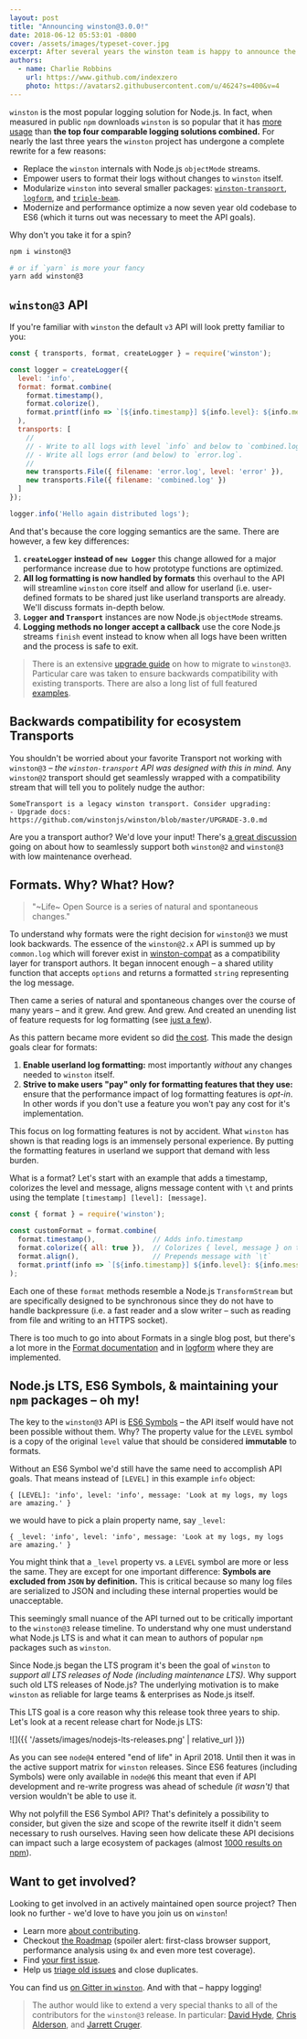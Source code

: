 ```yaml
---
layout: post
title: "Announcing winston@3.0.0!"
date: 2018-06-12 05:53:01 -0800
cover: /assets/images/typeset-cover.jpg
excerpt: After several years the winston team is happy to announce the latest version – 3.0.0! Learn more about the latest version of the most popular logging library for Node.js along with what Node.js LTS means to maintainers of popular npm packages.
authors:
  - name: Charlie Robbins
    url: https://www.github.com/indexzero
    photo: https://avatars2.githubusercontent.com/u/4624?s=400&v=4
---
```


`winston` is the most popular logging solution for Node.js. In fact, when
measured in public `npm` downloads `winston` is so popular that it has [more
usage] than **the top four comparable logging solutions combined.** For nearly
the last three years the `winston` project has undergone a complete rewrite
for a few reasons:

- Replace the `winston` internals with Node.js `objectMode` streams.
- Empower users to format their logs without changes to `winston` itself.
- Modularize `winston` into several smaller packages: [`winston-transport`](https://github.com/winstonjs/winston-transport),
  [`logform`](https://github.com/winstonjs/logform), and [`triple-beam`](https://github.com/winstonjs/triple-beam).
- Modernize and performance optimize a now seven year old codebase to ES6
  (which it turns out was necessary to meet the API goals).

Why don't you take it for a spin?

```sh
npm i winston@3

# or if `yarn` is more your fancy
yarn add winston@3
```

## `winston@3` API

If you're familiar with `winston` the default `v3` API will look pretty familiar to you:

``` js
const { transports, format, createLogger } = require('winston');

const logger = createLogger({
  level: 'info',
  format: format.combine(
    format.timestamp(),
    format.colorize(),
    format.printf(info => `[${info.timestamp}] ${info.level}: ${info.message}`)
  ),
  transports: [
    //
    // - Write to all logs with level `info` and below to `combined.log`
    // - Write all logs error (and below) to `error.log`.
    //
    new transports.File({ filename: 'error.log', level: 'error' }),
    new transports.File({ filename: 'combined.log' })
  ]
});

logger.info('Hello again distributed logs');
```

And that's because the core logging semantics are the same. There are however,
a few key differences:

1. **`createLogger` instead of `new Logger`** this change allowed for a major
   performance increase due to how prototype functions are optimized.
2. **All log formatting is now handled by formats** this overhaul to the API
   will streamline `winston` core itself and allow for userland (i.e.
   user-defined formats to be shared just like userland transports are
   already. We'll discuss formats in-depth below.
3. **`Logger` and `Transport`** instances are now Node.js `objectMode`
   streams.
4. **Logging methods no longer accept a callback** use the core Node.js
   streams `finish` event instead to know when all logs have been written
   and the process is safe to exit.

> There is an extensive [upgrade guide] on how to migrate to `winston@3`.
> Particular care was taken to ensure backwards compatibility with existing
> transports. There are also a long list of full featured [examples].

## Backwards compatibility for ecosystem Transports

You shouldn't be worried about your favorite Transport not working with
`winston@3` – _the `winston-transport` API was designed with this in mind._
Any `winston@2` transport should get seamlessly wrapped with a compatibility
stream that will tell you to politely nudge the author:

```
SomeTransport is a legacy winston transport. Consider upgrading:
- Upgrade docs: https://github.com/winstonjs/winston/blob/master/UPGRADE-3.0.md
```

Are you a transport author? We'd love your input! There's [a great discussion]
going on about how to seamlessly support both `winston@2` and `winston@3` with
low maintenance overhead.

## Formats. Why? What? How?

> "~Life~ Open Source is a series of natural and spontaneous changes."

To understand why formats were the right decision for `winston@3` we must look
backwards. The essence of the `winston@2.x` API is summed up by `common.log`
which will forever exist in [winston-compat] as a compatibility layer for
transport authors. It began innocent enough – a shared utility function that
accepts `options` and returns a formatted `string` representing the log
message.

Then came a series of natural and spontaneous changes over the course of many
years – and it grew. And grew. And grew. And created an unending list of
feature requests for log formatting (see [just a few]).

As this pattern became more evident so did [the cost]. This made the design
goals clear for formats:

1. **Enable userland log formatting:** most importantly _without_ any changes
   needed to `winston` itself.
2. **Strive to make users "pay" only for formatting features that they use:**
   ensure that the performance impact of log formatting features is _opt-in_.
   In other words if you don't use a feature you won't pay any cost for it's
   implementation.

This focus on log formatting features is not by accident. What `winston` has
shown is that reading logs is an immensely personal experience. By putting the
formatting features in userland we support that demand with less burden.

What is a format? Let's start with an example that adds a timestamp, colorizes
the level and message, aligns message content with `\t` and prints using the
template `[timestamp] [level]: [message]`.

``` js
const { format } = require('winston');

const customFormat = format.combine(
  format.timestamp(),              // Adds info.timestamp
  format.colorize({ all: true }),  // Colorizes { level, message } on the info
  format.align(),                  // Prepends message with `\t`
  format.printf(info => `[${info.timestamp}] ${info.level}: ${info.message}`)
);
```

Each one of these `format` methods resemble a Node.js `TransformStream` but are
specifically designed to be synchronous since they do not have to handle
backpressure (i.e. a fast reader and a slow writer – such as reading from file
and writing to an HTTPS socket).

There is too much to go into about Formats in a single blog post, but there's
a lot more in the [Format documentation] and in [logform] where they are
implemented.

## Node.js LTS, ES6 Symbols, & maintaining your `npm` packages – oh my!

The key to the `winston@3` API is [ES6 Symbols] – the API itself would have not
been possible without them. Why? The property value for the `LEVEL` symbol is a
copy of the original `level` value that should be considered **immutable** to
formats.

Without an ES6 Symbol we'd still have the same need to accomplish API goals.
That means instead of `[LEVEL]` in this example `info` object:

```
{ [LEVEL]: 'info', level: 'info', message: 'Look at my logs, my logs are amazing.' }
```

we would have to pick a plain property name, say `_level`:

```
{ _level: 'info', level: 'info', message: 'Look at my logs, my logs are amazing.' }
```

You might think that a `_level` property vs. a `LEVEL` symbol are more or less
the same. They are except for one important difference: **Symbols are excluded
from `JSON` by definition.** This is critical because so many log files are
serialized to JSON and including these internal properties would be
unacceptable.

This seemingly small nuance of the API turned out to be critically important to
the `winston@3` release timeline. To understand why one must understand what
Node.js LTS is and what it can mean to authors of popular `npm` packages such
as `winston`.

Since Node.js began the LTS program it's been the goal of `winston` to _support
all LTS releases of Node (including maintenance LTS)._ Why support such old LTS
releases of Node.js? The underlying motivation is to make `winston` as reliable
for large teams & enterprises as Node.js itself.

This LTS goal is a core reason why this release took three years to ship.
Let's look at a recent release chart for Node.js LTS:

![]({{ '/assets/images/nodejs-lts-releases.png' | relative_url }})

As you can see `node@4` entered "end of life" in April 2018. Until then it was
in the active support matrix for `winston` releases. Since ES6 features
(including Symbols) were only available in `node@6` this meant that even if API
development and re-write progress was ahead of schedule _(it wasn't)_ that
version wouldn't be able to use it.

Why not polyfill the ES6 Symbol API? That's definitely a possibility to
consider, but given the size and scope of the rewrite itself it didn't seem
necessary to rush ourselves. Having seen how delicate these API decisions can
impact such a large ecosystem of packages (almost [1000 results on npm]).

## Want to get involved?

Looking to get involved in an actively maintained open source project? Then
look no further - we'd love to have you join us on `winston`!

- Learn more [about contributing].
- Checkout [the Roadmap] (spoiler alert: first-class browser support,
  performance analysis using `0x` and even more test coverage).
- Find [your first issue].
- Help us [triage old issues] and close duplicates.

You can find us [on Gitter in `winston`](https://gitter.im/winstonjs/winston).
And with that – happy logging!

> The author would like to extend a very special thanks to all of the
> contributors for the `winston@3` release. In particular: [David Hyde],
> [Chris Alderson], and [Jarrett Cruger].

[more usage]: http://www.npmtrends.com/winston-vs-pino-vs-bunyan-vs-bole-vs-log4js
[upgrade guide]: https://github.com/winstonjs/winston/blob/master/UPGRADE-3.0.md#readme
[examples]: https://github.com/winstonjs/winston/tree/master/examples

[just a few]: https://github.com/winstonjs/winston/issues?q=is%3Aissue+label%3A%22use+a+custom+format%22+is%3Aclosed
[the cost]: https://www.youtube.com/watch?v=Dnx2SPdcDSU
[winston-compat]: https://github.com/winstonjs/winston-compat/blob/master/index.js#L67-L229
[logform]: https://github.com/winstonjs/logform#logform
[Format documentation]: https://github.com/winstonjs/winston#formats

[ES6 Symbols]: http://exploringjs.com/es6/ch_symbols.html#sec_overview-symbols
[1000 results on npm]: https://www.npmjs.com/search?q=winston

[a great discussion]: https://github.com/winstonjs/winston/issues/1331
[about contributing]: https://github.com/winstonjs/winston/blob/master/CONTRIBUTING.md#contributing
[the Roadmap]: https://github.com/winstonjs/winston/blob/master/CONTRIBUTING.md#roadmap
[your first issue]: https://github.com/winstonjs/winston/issues?q=is%3Aopen+is%3Aissue+label%3A%22help+wanted%22
[triage old issues]: https://github.com/winstonjs/winston/issues?page=6&q=is%3Aopen+is%3Aissue&utf8=%E2%9C%93

[David Hyde]: https://github.com/dabh
[Chris Alderson]: https://github.com/chrisalderson
[Jarrett Cruger]: https://github.com/jcrugzz

